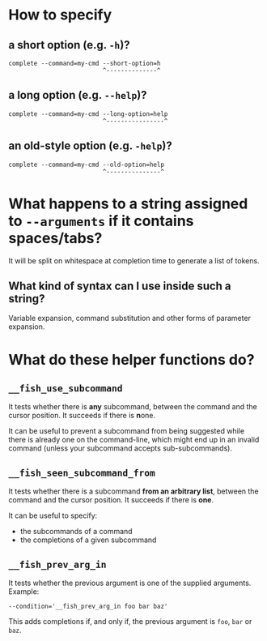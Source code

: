 # How to specify
## a short option (e.g. `-h`)?

    complete --command=my-cmd --short-option=h
                              ^--------------^

## a long option (e.g. `--help`)?

    complete --command=my-cmd --long-option=help
                              ^----------------^

## an old-style option (e.g. `-help`)?

    complete --command=my-cmd --old-option=help
                              ^---------------^

##
# What happens to a string assigned to `--arguments` if it contains spaces/tabs?

It will be split on whitespace at completion time to generate a list of tokens.

## What kind of syntax can I use inside such a string?

Variable expansion, command substitution and other forms of parameter expansion.

##
# What do these helper functions do?
## `__fish_use_subcommand`

It tests whether there is **any** subcommand, between the command and the cursor
position.  It succeeds if there is **n**one.

It can  be useful to  prevent a subcommand from  being suggested while  there is
already  one on  the command-line,  which  might end  up in  an invalid  command
(unless your subcommand accepts sub-subcommands).

## `__fish_seen_subcommand_from`

It tests whether  there is a subcommand **from an  arbitrary list**, between the
command and the cursor position.  It succeeds if there is **one**.

It can be useful to specify:

   - the subcommands of a command
   - the completions of a given subcommand

## `__fish_prev_arg_in`

It tests whether the previous argument is one of the supplied arguments.
Example:

    --condition='__fish_prev_arg_in foo bar baz'

This adds completions if, and only if, the previous argument is `foo`, `bar` or `baz`.
